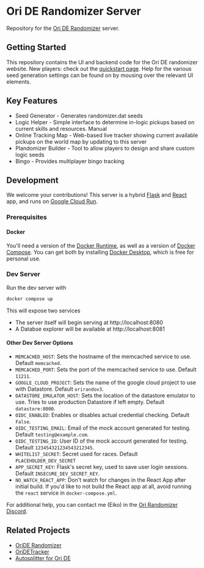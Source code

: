 # Ori DE Randomizer Server

Repository for the [Ori DE Randomizer](https://orirando.com) server.

## Getting Started

This repository contains the UI and backend code for the Ori DE randomizer website. New players: check out the [quickstart page](https://orirando.com/quickstart). Help for the various seed generation settings can be found on by mousing over the relevant UI elements.

## Key Features
* Seed Generator - Generates randomizer.dat seeds
* Logic Helper - Simple interface to determine in-logic pickups based on current skills and resources. Manual
* Online Tracking Map - Web-based live tracker showing current available pickups on the world map by updating to this server 
* Plandomizer Builder - Tool to allow players to design and share custom logic seeds
* Bingo - Provides multiplayer bingo tracking

## Development 
We welcome your contributions!
This server is a hybrid [Flask](https://flask.palletsprojects.com/) and [React](https://react.dev/) app, and runs on [Google Cloud Run](https://cloud.google.com/run).

### Prerequisites
#### Docker
You'll need a version of the [Docker Runtime](https://docs.docker.com/engine/), as well as a version of [Docker Compose](https://docs.docker.com/compose/).
You can get both by installing [Docker Desktop](https://docs.docker.com/desktop/), which is free for personal use.
### Dev Server
Run the dev server with
```sh
docker compose up
```
This will expose two services
- The server itself will begin serving at http://localhost:8080
- A Databse explorer will be available at http://localhost:8081

#### Other Dev Server Options
- `MEMCACHED_HOST`: Sets the hostname of the memcached service to use. Default `memcached`.
- `MEMCACHED_PORT`: Sets the port of the memcached service to use. Default `11211`.
- `GOOGLE_CLOUD_PROJECT`: Sets the name of the google cloud project to use with Datastore. Default `orirandov3`.
- `DATASTORE_EMULATOR_HOST`: Sets the location of the datastore emulator to use. Tries to use production Datastore if left empty. Default `datastore:8000`.
- `OIDC_ENABLED`: Enables or disables actual credential checking. Default `False`.
- `OIDC_TESTING_EMAIL`: Email of the mock account generated for testing. Default `testing@example.com`.
- `OIDC_TESTING_ID`: User ID of the mock account generated for testing. Default `123454321234543212345`.
- `WHITELIST_SECRET`: Secret used for races. Default `PLACEHOLDER_DEV_SECRET`
- `APP_SECRET_KEY`: Flask's secret key, used to save user login sessions. Default `INSECURE_DEV_SECRET_KEY`.
- `NO_WATCH_REACT_APP`: Don't watch for changes in the React App after initial build. If you'd like to not build the React app at all, avoid running the `react` service in `docker-compose.yml`.

For additional help, you can contact me (Eiko) in the [Ori Randomizer Discord](https://orirando.com/discord).


## Related Projects 
* [OriDE Randomizer](https://github.com/sparkle-preference/OriDERandomizer)
* [OriDETracker](https://github.com/meldontaragon/OriDETracker)
* [Autosplitter for Ori DE](https://github.com/ShootMe/LiveSplit.OriDE)
